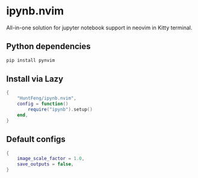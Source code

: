 # ipynb.nvim

All-in-one solution for jupyter notebook support in neovim in Kitty terminal.

## Python dependencies
```bash
pip install pynvim
```

## Install via Lazy
```lua
{
	"HuntFeng/ipynb.nvim",
	config = function()
		require("ipynb").setup()
	end,
}
```

## Default configs
```lua
{
	image_scale_factor = 1.0,
	save_outputs = false,
}
```

